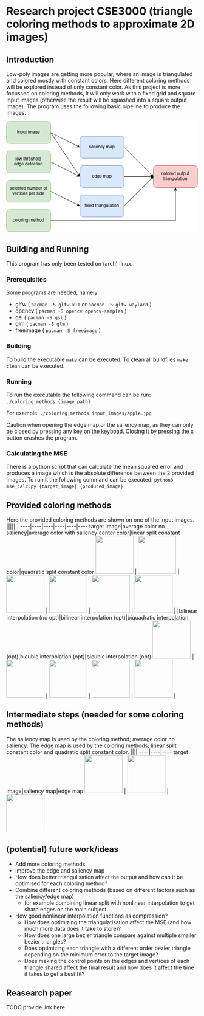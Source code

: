# Research project CSE3000 (triangle coloring methods to approximate 2D images)

## Introduction
Low-poly images are getting more popular, where an image is triangulated and colored mostly with constant colors. Here different coloring methods will be explored instead of only constant color. As this project is more focussed on coloring methods, it will only work with a fixed grid and square input images (otherwise the result will be squashed into a square output image). The program uses the following basic pipeline to produce the images.

![Program Pipelin](README_images/pipeline.png)


## Building and Running
This program has only been tested on (arch) linux.

### Prerequisites
Some programs are needed, namely:
* glfw ( ```pacman -S glfw-x11``` or ```pacman -S glfw-wayland``` )
* opencv ( ```pacman -S opencv opencv-samples``` )
* gsl ( ```pacman -S gsl``` )
* glm ( ```pacman -S glm``` )
* freeimage ( ```pacman -S freeimage``` )

### Building
To build the executable ```make``` can be executed. To clean all buildfiles ```make clean``` can be executed.

### Running
To run the executable the following command can be run:
```./coloring_methods {image_path}```

For example: ```./coloring_methods input_images/apple.jpg```

Caution when opening the edge map or the saliency map, as they can only be closed by pressing any key on the keyboad. Closing it by pressing the x button crashes the program.

### Calculating the MSE
There is a python script that can calculate the mean squared error and produces a image which is the absolute difference between the 2 provided images. To run it the following command can be executed:
```python3 mse_calc.py {target_image} {produced_image}```

## Provided coloring methods
Here the provided coloring methods are shown on one of the input images.
|||||||
----|----|----|----|----|----
target image|average color no saliency|average color with saliency|center color|linear split constant color|quadratic split constant color
<img src="input_images/apple.jpg" width="100" height="100"> | <img src="README_images/avg_no_saliency.png" width="100" height="100"> | <img src="README_images/avg_saliency.png" width="100" height="100"> | <img src="README_images/center_color.png" width="100" height="100"> | <img src="README_images/linear_split_constant_color.png" width="100" height="100"> | <img src="README_images/quadratic_split_constant_color.png" width="100" height="100"> | 
|bilinear interpolation (no opt)|bilinear interpolation (opt)|biquadratic interpolation (opt)|bicubic interpolation (opt)|bicubic interpolation (opt)
<img src="README_images/bilinear_interpolation_no_opt.png" width="100" height="100"> | <img src="README_images/bilinear_interpolation_opt.png" width="100" height="100"> | <img src="README_images/biquadratic_interpolation_opt.png" width="100" height="100"> | <img src="README_images/bicubic_interpolation_opt.png" width="100" height="100"> | <img src="README_images/biquartic_interpolation_opt.png" width="100" height="100"> | 


## Intermediate steps (needed for some coloring methods)
The saliency map is used by the coloring method; average color no saliency. The edge map is used by the coloring methods; linear split constant color and quadratic split constant color.
||||
----|----|----
target image|saliency map|edge map
<img src="input_images/apple.jpg" width="100" height="100"> | <img src="README_images/example_saliency_map.png" width="100" height="100"> | <img src="README_images/example_edge_map.png" width="100" height="100">

## (potential) future work/ideas
* Add more coloring methods
* improve the edge and saliency map
* How does better triangulisation affect the output and how can it be optimised for each coloring method?
* Combine different coloring methods (based on different factors such as the saliency/edge map)
  * for example combining linear split with nonlinear interpolation to get sharp edges on the main subject
* How good nonlinear interpolation functions as compression?
  * How does optimizing the triangulatisation affect the MSE (and how much more data does it take to store)?
  * How does one large bezier triangle compare against multiple smaller bezier triangles?
  * Does optimizing each triangle with a different order bezier triangle depending on the minimum error to the target image?
  * Does making the control points on the edges and vertices of each triangle shared affect the final result and how does it affect the time it takes to get a best fit?

## Reasearch paper
TODO provide link here

